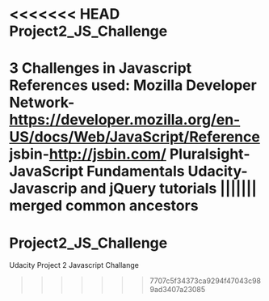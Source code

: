 <<<<<<< HEAD
Project2_JS_Challenge
=====================
3 Challenges in Javascript
References used:
Mozilla Developer Network-https://developer.mozilla.org/en-US/docs/Web/JavaScript/Reference
jsbin-http://jsbin.com/
Pluralsight-JavaScript Fundamentals
Udacity-Javascrip and jQuery tutorials
||||||| merged common ancestors
=======
# Project2_JS_Challenge
Udacity Project 2 Javascript  Challange
>>>>>>> 7707c5f34373ca9294f47043c989ad3407a23085

